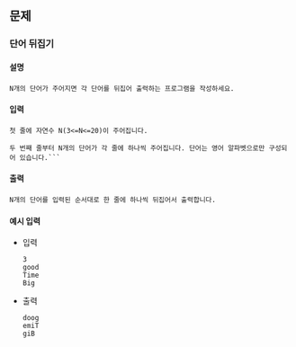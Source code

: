 ## 문제

### 단어 뒤집기

#### 설명
```
N개의 단어가 주어지면 각 단어를 뒤집어 출력하는 프로그램을 작성하세요.
```

#### 입력
```
첫 줄에 자연수 N(3<=N<=20)이 주어집니다.

두 번째 줄부터 N개의 단어가 각 줄에 하나씩 주어집니다. 단어는 영어 알파벳으로만 구성되어 있습니다.```
```

#### 출력
```
N개의 단어를 입력된 순서대로 한 줄에 하나씩 뒤집어서 출력합니다.
```

#### 예시 입력
- 입력
    ```
    3
  good
  Time
  Big
    ```
- 출력
    ```
   doog
  emiT
  giB
    ```
